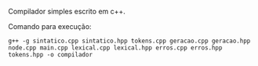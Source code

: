 Compilador simples escrito em c++.

Comando para execução:

```g++ -g sintatico.cpp sintatico.hpp tokens.cpp geracao.cpp geracao.hpp node.cpp main.cpp lexical.cpp lexical.hpp erros.cpp erros.hpp tokens.hpp -o compilador```
